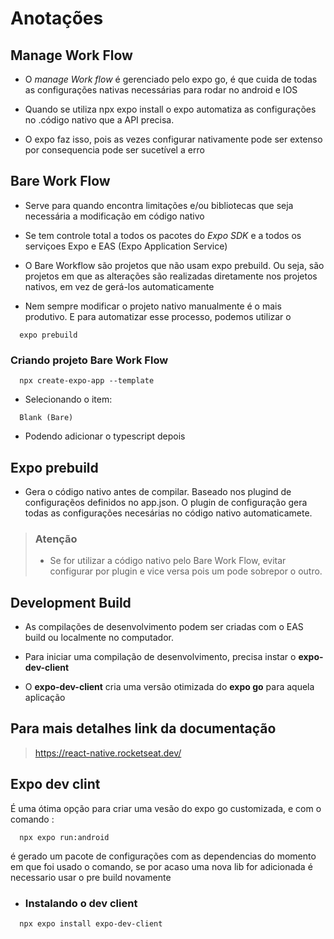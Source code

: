 # Anotações

## Manage Work Flow


* O *manage Work flow* é gerenciado pelo expo go, é que cuida de todas as configurações nativas necessárias para rodar no android e IOS

* Quando se utiliza npx expo install  o expo automatiza as configurações no .código nativo que a API precisa.

* O expo faz isso, pois as vezes configurar nativamente pode ser extenso por consequencia pode ser sucetível a erro


## Bare Work Flow

* Serve para quando encontra limitações e/ou bibliotecas que seja necessária a modificação em código nativo

* Se tem controle total a todos os pacotes do *Expo SDK* e a todos os serviçoes Expo e EAS (Expo Application Service)

* O Bare Workflow são projetos que não usam expo prebuild. Ou seja, são projetos em que as alterações são realizadas diretamente nos projetos nativos, em vez de gerá-los automaticamente

* Nem sempre modificar o projeto nativo manualmente é o mais produtivo. E para automatizar esse processo, podemos utilizar o 

```
  expo prebuild
```

### Criando projeto Bare Work Flow

```
  npx create-expo-app --template
```

- Selecionando o item:

```
  Blank (Bare)
```

- Podendo adicionar o typescript depois


## Expo prebuild

* Gera o código nativo antes de compilar. Baseado nos plugind de configuraçẽos definidos no app.json. O plugin de configuração gera todas as configurações necesárias  no código nativo automaticamete.

> ### Atenção 
>
> * Se for utilizar a código nativo pelo Bare Work Flow, evitar configurar por plugin e vice versa pois um pode sobrepor o outro.



## Development Build

* As compilações de desenvolvimento podem ser criadas com o EAS build ou localmente no computador. 

* Para iniciar uma compilação de desenvolvimento, precisa instar o **expo-dev-client**

* O **expo-dev-client** cria uma versão otimizada do **expo go** para aquela aplicação


## Para mais detalhes link da documentação 

> https://react-native.rocketseat.dev/


## Expo dev clint


É uma ótima opção para criar uma vesão do expo go customizada, e com o comando :

```
  npx expo run:android
```

é gerado um pacote de configurações com as dependencias do momento em que foi usado o comando, se por acaso uma nova lib for adicionada é necessario usar o pre build novamente

* ### Instalando o dev client

```
  npx expo install expo-dev-client 
```

